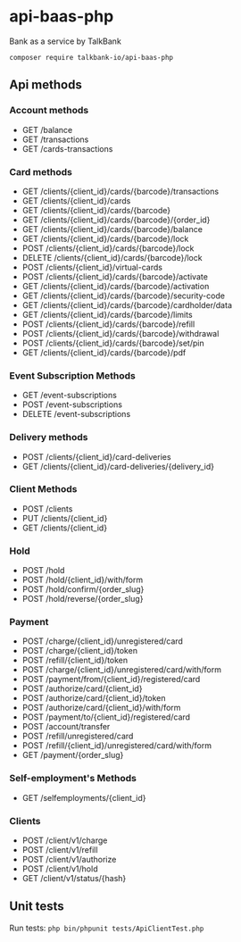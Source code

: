 # api-baas-php
Bank as a service by TalkBank

`composer require talkbank-io/api-baas-php`

## Api methods
### Account methods
 * GET /balance
 * GET /transactions
 * GET /cards-transactions
### Card methods
 * GET /clients/{client_id}/cards/{barcode}/transactions
 * GET /clients/{client_id}/cards
 * GET /clients/{client_id}/cards/{barcode}
 * GET /clients/{client_id}/cards/{barcode}/{order_id}
 * GET /clients/{client_id}/cards/{barcode}/balance
 * GET /clients/{client_id}/cards/{barcode}/lock
 * POST /clients/{client_id}/cards/{barcode}/lock
 * DELETE /clients/{client_id}/cards/{barcode}/lock
 * POST /clients/{client_id}/virtual-cards
 * POST /clients/{client_id}/cards/{barcode}/activate
 * GET /clients/{client_id}/cards/{barcode}/activation
 * GET /clients/{client_id}/cards/{barcode}/security-code
 * GET /clients/{client_id}/cards/{barcode}/cardholder/data
 * GET /clients/{client_id}/cards/{barcode}/limits
 * POST /clients/{client_id}/cards/{barcode}/refill
 * POST /clients/{client_id}/cards/{barcode}/withdrawal
 * POST /clients/{client_id}/cards/{barcode}/set/pin
 * GET /clients/{client_id}/cards/{barcode}/pdf
### Event Subscription Methods
 * GET /event-subscriptions
 * POST /event-subscriptions
 * DELETE /event-subscriptions
### Delivery methods
 *  POST /clients/{client_id}/card-deliveries
 *  GET /clients​/{client_id}​/card-deliveries​/{delivery_id}
### Client Methods
 * POST /clients
 * PUT /clients/{client_id}
 * GET /clients/{client_id}
### Hold
 * POST /hold
 * POST /hold/{client_id}/with/form
 * POST /hold/confirm/{order_slug}
 * POST /hold/reverse/{order_slug}
### Payment 
 * POST /charge/{client_id}/unregistered/card
 * POST /charge/{client_id}/token
 * POST /refill/{client_id}/token
 * POST /charge/{client_id}/unregistered/card/with/form
 * POST /payment/from/{client_id}/registered/card
 * POST /authorize/card/{client_id}
 * POST /authorize/card/{client_id}/token
 * POST /authorize/card/{client_id}/with/form
 * POST /payment/to/{client_id}/registered/card
 * POST /account/transfer
 * POST /refill/unregistered/card
 * POST /refill/{client_id}/unregistered/card/with/form
 * GET /payment/{order_slug}
### Self-employment's Methods
 * GET /selfemployments/{client_id}
### Clients
 * POST /client/v1/charge
 * POST /client/v1/refill
 * POST /client/v1/authorize
 * POST /client/v1/hold
 * GET /client/v1/status/{hash}
 
## Unit tests
Run tests: `php bin/phpunit tests/ApiClientTest.php`
